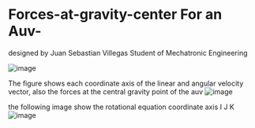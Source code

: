 # Forces-at-gravity-center For an Auv-
designed by Juan Sebastian Villegas Student of Mechatronic Engineering 

![image](https://user-images.githubusercontent.com/86011817/192155498-6591bcd2-bb54-443d-bbe0-7119ede8faed.png)


The figure shows each coordinate axis of the linear and angular velocity vector, also the forces at the central gravity point of the auv
![image](https://user-images.githubusercontent.com/86011817/192154965-cc0a745a-ad4c-4f47-9edc-5bbd4d6a37ed.png)

the following image show the rotational equation coordinate axis I J K
![image](https://user-images.githubusercontent.com/86011817/192155358-80a79763-127d-4a87-a13f-dd3333376f3a.png)
